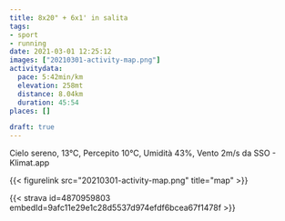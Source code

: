 ```yaml
---
title: 8x20" + 6x1' in salita
tags:
- sport
- running
date: 2021-03-01 12:25:12
images: ["20210301-activity-map.png"]
activitydata:
  pace: 5:42min/km
  elevation: 258mt
  distance: 8.04km
  duration: 45:54
places: []

draft: true
---
```


Cielo sereno, 13°C, Percepito 10°C, Umidità 43%, Vento 2m/s da SSO - Klimat.app



{{< figurelink src="20210301-activity-map.png" title="map" >}}


{{< strava id=4870959803 embedId=9afc11e29e1c28d5537d974efdf6bcea67f1478f >}}